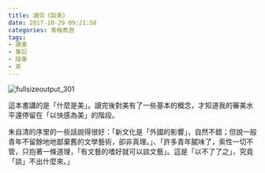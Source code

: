 ```yaml
---
title: 讀完《談美》
date: 2017-10-29 09:21:58
categories: 青梅煮酒
tags:
- 讀書
- 筆記
- 隨筆
- 美
---
```

![fullsizeoutput_301](http://ou1l9js54.bkt.clouddn.com/2017-10-29-fullsizeoutput_301.jpeg)

這本書講的是「什麼是美」。讀完後對美有了一些基本的概念，才知道我的審美水平還停留在「以快感為美」的階段。

朱自清的序里的一些話說得很好：「新文化是「外國的影響」，自然不錯；但說一般青年不留餘地地鄙棄舊的文學藝術，卻非真理。」、「許多青年膩味了，索性一切不管，只抱著一條道理，「有文藝的嗜好就可以談文藝」。這是「以不了了之」，究竟「談」不出什麼來。」

